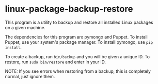 # linux-package-backup-restore

This program is a utility to backup and restore all installed Linux packages on a given machine.

The dependencies for this program are pymongo and Puppet.
	To install Puppet, use your system's package manager.
	To install pymongo, use `pip install`.

To create a backup, run `bin/backup` and you will be given a unique ID. To restore, run `sudo bin/restore` and enter in your ID.

NOTE: If you see errors when restoring from a backup, this is completely normal, just ignore them.
